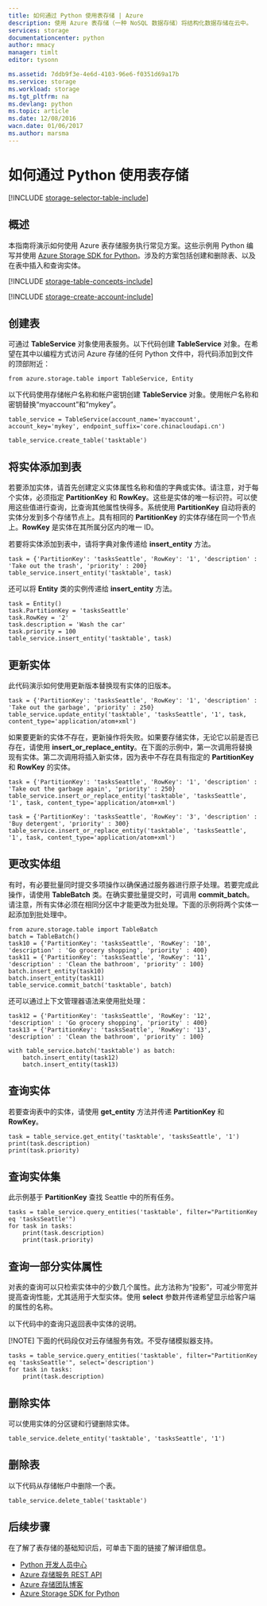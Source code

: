 ```yaml
---
title: 如何通过 Python 使用表存储 | Azure
description: 使用 Azure 表存储（一种 NoSQL 数据存储）将结构化数据存储在云中。
services: storage
documentationcenter: python
author: mmacy
manager: timlt
editor: tysonn

ms.assetid: 7ddb9f3e-4e6d-4103-96e6-f0351d69a17b
ms.service: storage
ms.workload: storage
ms.tgt_pltfrm: na
ms.devlang: python
ms.topic: article
ms.date: 12/08/2016
wacn.date: 01/06/2017
ms.author: marsma
---
```


# 如何通过 Python 使用表存储
[!INCLUDE [storage-selector-table-include](../../includes/storage-selector-table-include.md)]

## 概述
本指南将演示如何使用 Azure 表存储服务执行常见方案。这些示例用 Python 编写并使用 [Azure Storage SDK for Python]。涉及的方案包括创建和删除表、以及在表中插入和查询实体。

[!INCLUDE [storage-table-concepts-include](../../includes/storage-table-concepts-include.md)]

[!INCLUDE [storage-create-account-include](../../includes/storage-create-account-include.md)]

## 创建表
可通过 **TableService** 对象使用表服务。以下代码创建 **TableService** 对象。在希望在其中以编程方式访问 Azure 存储的任何 Python 文件中，将代码添加到文件的顶部附近：

    from azure.storage.table import TableService, Entity

以下代码使用存储帐户名称和帐户密钥创建 **TableService** 对象。使用帐户名称和密钥替换“myaccount”和“mykey”。

    table_service = TableService(account_name='myaccount', account_key='mykey', endpoint_suffix='core.chinacloudapi.cn')

    table_service.create_table('tasktable')

## 将实体添加到表
若要添加实体，请首先创建定义实体属性名称和值的字典或实体。请注意，对于每个实体，必须指定 **PartitionKey** 和 **RowKey**。这些是实体的唯一标识符。可以使用这些值进行查询，比查询其他属性快得多。系统使用 **PartitionKey** 自动将表的实体分发到多个存储节点上。具有相同的 **PartitionKey** 的实体存储在同一个节点上。**RowKey** 是实体在其所属分区内的唯一 ID。

若要将实体添加到表中，请将字典对象传递给 **insert\_entity** 方法。

    task = {'PartitionKey': 'tasksSeattle', 'RowKey': '1', 'description' : 'Take out the trash', 'priority' : 200}
    table_service.insert_entity('tasktable', task)

还可以将 **Entity** 类的实例传递给 **insert\_entity** 方法。

    task = Entity()
    task.PartitionKey = 'tasksSeattle'
    task.RowKey = '2'
    task.description = 'Wash the car'
    task.priority = 100
    table_service.insert_entity('tasktable', task)

## 更新实体
此代码演示如何使用更新版本替换现有实体的旧版本。

    task = {'PartitionKey': 'tasksSeattle', 'RowKey': '1', 'description' : 'Take out the garbage', 'priority' : 250}
    table_service.update_entity('tasktable', 'tasksSeattle', '1', task, content_type='application/atom+xml')

如果要更新的实体不存在，更新操作将失败。如果要存储实体，无论它以前是否已存在，请使用 **insert\_or\_replace\_entity**。在下面的示例中，第一次调用将替换现有实体。第二次调用将插入新实体，因为表中不存在具有指定的 **PartitionKey** 和 **RowKey** 的实体。

    task = {'PartitionKey': 'tasksSeattle', 'RowKey': '1', 'description' : 'Take out the garbage again', 'priority' : 250}
    table_service.insert_or_replace_entity('tasktable', 'tasksSeattle', '1', task, content_type='application/atom+xml')

    task = {'PartitionKey': 'tasksSeattle', 'RowKey': '3', 'description' : 'Buy detergent', 'priority' : 300}
    table_service.insert_or_replace_entity('tasktable', 'tasksSeattle', '1', task, content_type='application/atom+xml')

## 更改实体组
有时，有必要批量同时提交多项操作以确保通过服务器进行原子处理。若要完成此操作，请使用 **TableBatch** 类。在确实要批量提交时，可调用 **commit\_batch**。请注意，所有实体必须在相同分区中才能更改为批处理。下面的示例将两个实体一起添加到批处理中。

    from azure.storage.table import TableBatch
    batch = TableBatch()
    task10 = {'PartitionKey': 'tasksSeattle', 'RowKey': '10', 'description' : 'Go grocery shopping', 'priority' : 400}
    task11 = {'PartitionKey': 'tasksSeattle', 'RowKey': '11', 'description' : 'Clean the bathroom', 'priority' : 100}
    batch.insert_entity(task10)
    batch.insert_entity(task11)
    table_service.commit_batch('tasktable', batch)

还可以通过上下文管理器语法来使用批处理：

    task12 = {'PartitionKey': 'tasksSeattle', 'RowKey': '12', 'description' : 'Go grocery shopping', 'priority' : 400}
    task13 = {'PartitionKey': 'tasksSeattle', 'RowKey': '13', 'description' : 'Clean the bathroom', 'priority' : 100}

    with table_service.batch('tasktable') as batch:
        batch.insert_entity(task12)
        batch.insert_entity(task13)

## 查询实体
若要查询表中的实体，请使用 **get\_entity** 方法并传递 **PartitionKey** 和 **RowKey**。

    task = table_service.get_entity('tasktable', 'tasksSeattle', '1')
    print(task.description)
    print(task.priority)

## 查询实体集
此示例基于 **PartitionKey** 查找 Seattle 中的所有任务。

    tasks = table_service.query_entities('tasktable', filter="PartitionKey eq 'tasksSeattle'")
    for task in tasks:
        print(task.description)
        print(task.priority)

## 查询一部分实体属性
对表的查询可以只检索实体中的少数几个属性。此方法称为“投影”，可减少带宽并提高查询性能，尤其适用于大型实体。使用 **select** 参数并传递希望显示给客户端的属性的名称。

以下代码中的查询只返回表中实体的说明。

[!NOTE] 下面的代码段仅对云存储服务有效。不受存储模拟器支持。

    tasks = table_service.query_entities('tasktable', filter="PartitionKey eq 'tasksSeattle'", select='description')
    for task in tasks:
        print(task.description)

## 删除实体
可以使用实体的分区键和行键删除实体。

    table_service.delete_entity('tasktable', 'tasksSeattle', '1')

## 删除表
以下代码从存储帐户中删除一个表。

    table_service.delete_table('tasktable')

## 后续步骤
在了解了表存储的基础知识后，可单击下面的链接了解详细信息。

- [Python 开发人员中心](/develop/python/)
- [Azure 存储服务 REST API](http://msdn.microsoft.com/zh-cn/library/azure/dd179355)
- [Azure 存储团队博客]
- [Azure Storage SDK for Python]

[Azure 存储团队博客]: http://blogs.msdn.com/b/windowsazurestorage/
[Azure Storage SDK for Python]: https://github.com/Azure/azure-storage-python

<!---HONumber=Mooncake_0103_2017-->